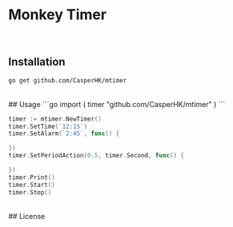 # Monkey Timer

<br/>

## Installation
```bash
go get github.com/CasperHK/mtimer
```
<br/>
## Usage
```go
import (
    timer "github.com/CasperHK/mtimer"
)
```

```go
timer := mtimer.NewTimer()
timer.SetTime(`12:15`)
timer.SetAlarm(`2:45`, func() {

})
timer.SetPeriodAction(0.5, timer.Second, func() {

})
timer.Print()
timer.Start()
timer.Stop()
```
<br/>
## License
